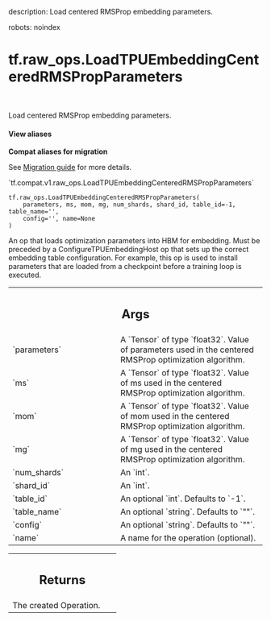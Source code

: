 description: Load centered RMSProp embedding parameters.

robots: noindex

# tf.raw_ops.LoadTPUEmbeddingCenteredRMSPropParameters

<!-- Insert buttons and diff -->

<table class="tfo-notebook-buttons tfo-api nocontent" align="left">

</table>



Load centered RMSProp embedding parameters.

<section class="expandable">
  <h4 class="showalways">View aliases</h4>
  <p>
<b>Compat aliases for migration</b>
<p>See
<a href="https://www.tensorflow.org/guide/migrate">Migration guide</a> for
more details.</p>
<p>`tf.compat.v1.raw_ops.LoadTPUEmbeddingCenteredRMSPropParameters`</p>
</p>
</section>

<pre class="devsite-click-to-copy prettyprint lang-py tfo-signature-link">
<code>tf.raw_ops.LoadTPUEmbeddingCenteredRMSPropParameters(
    parameters, ms, mom, mg, num_shards, shard_id, table_id=-1, table_name='',
    config='', name=None
)
</code></pre>



<!-- Placeholder for "Used in" -->

An op that loads optimization parameters into HBM for embedding. Must be
preceded by a ConfigureTPUEmbeddingHost op that sets up the correct
embedding table configuration. For example, this op is used to install
parameters that are loaded from a checkpoint before a training loop is
executed.

<!-- Tabular view -->
 <table class="responsive fixed orange">
<colgroup><col width="214px"><col></colgroup>
<tr><th colspan="2"><h2 class="add-link">Args</h2></th></tr>

<tr>
<td>
`parameters`
</td>
<td>
A `Tensor` of type `float32`.
Value of parameters used in the centered RMSProp optimization algorithm.
</td>
</tr><tr>
<td>
`ms`
</td>
<td>
A `Tensor` of type `float32`.
Value of ms used in the centered RMSProp optimization algorithm.
</td>
</tr><tr>
<td>
`mom`
</td>
<td>
A `Tensor` of type `float32`.
Value of mom used in the centered RMSProp optimization algorithm.
</td>
</tr><tr>
<td>
`mg`
</td>
<td>
A `Tensor` of type `float32`.
Value of mg used in the centered RMSProp optimization algorithm.
</td>
</tr><tr>
<td>
`num_shards`
</td>
<td>
An `int`.
</td>
</tr><tr>
<td>
`shard_id`
</td>
<td>
An `int`.
</td>
</tr><tr>
<td>
`table_id`
</td>
<td>
An optional `int`. Defaults to `-1`.
</td>
</tr><tr>
<td>
`table_name`
</td>
<td>
An optional `string`. Defaults to `""`.
</td>
</tr><tr>
<td>
`config`
</td>
<td>
An optional `string`. Defaults to `""`.
</td>
</tr><tr>
<td>
`name`
</td>
<td>
A name for the operation (optional).
</td>
</tr>
</table>



<!-- Tabular view -->
 <table class="responsive fixed orange">
<colgroup><col width="214px"><col></colgroup>
<tr><th colspan="2"><h2 class="add-link">Returns</h2></th></tr>
<tr class="alt">
<td colspan="2">
The created Operation.
</td>
</tr>

</table>

